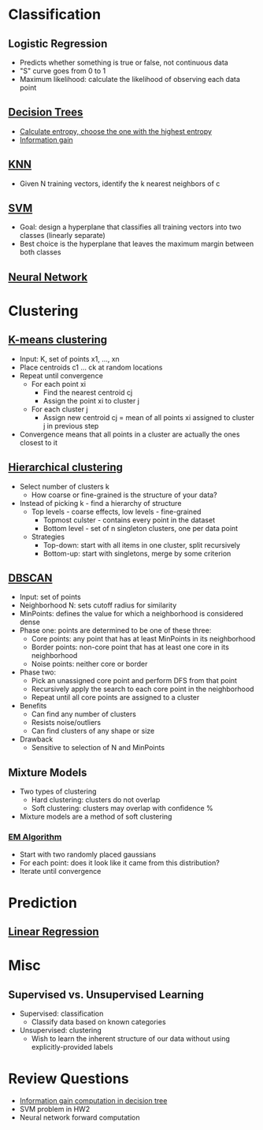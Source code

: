 # Classification
## Logistic Regression
* Predicts whether something is true or false, not continuous data
* "S" curve goes from 0 to 1
* Maximum likelihood: calculate the likelihood of observing each data point
## [Decision Trees](https://www.youtube.com/watch?v=eKD5gxPPeY0)
* [Calculate entropy, choose the one with the highest entropy](https://www.youtube.com/watch?v=AmCV4g7_-QM)
* [Information gain](https://www.youtube.com/watch?v=nodQ2s0CUbI)
## [KNN](https://www.youtube.com/watch?v=UqYde-LULfs)
* Given N training vectors, identify the k nearest neighbors of c
## [SVM](https://www.youtube.com/watch?v=1NxnPkZM9bc)
* Goal: design a hyperplane that classifies all training vectors into two classes (linearly separate)
* Best choice is the hyperplane that leaves the maximum margin between both classes
## [Neural Network](https://www.youtube.com/watch?v=aircAruvnKk)
# Clustering
## [K-means clustering](https://www.youtube.com/watch?v=_aWzGGNrcic)
* Input: K, set of points x1, ..., xn
* Place centroids c1 ... ck at random locations
* Repeat until convergence
  * For each point xi
    * Find the nearest centroid cj
    * Assign the point xi to cluster j
  * For each cluster j
    * Assign new centroid cj = mean of all points xi assigned to cluster j in previous step
* Convergence means that all points in a cluster are actually the ones closest to it
## [Hierarchical clustering](https://www.youtube.com/watch?v=GVz6Y8r5AkY&list=PLBv09BD7ez_7qIbBhyQDr-LAKWUeycZtx)
* Select number of clusters k
  * How coarse or fine-grained is the structure of your data?
* Instead of picking k - find a hierarchy of structure
  * Top levels - coarse effects, low levels - fine-grained
    * Topmost culster - contains every point in the dataset
    * Bottom level - set of n singleton clusters, one per data point
  * Strategies
    * Top-down: start with all items in one cluster, split recursively
    * Bottom-up: start with singletons, merge by some criterion
## [DBSCAN](https://www.youtube.com/watch?v=5E097ZLE9Sg)
* Input: set of points
* Neighborhood N: sets cutoff radius for similarity
* MinPoints: defines the value for which a neighborhood is considered dense
* Phase one: points are determined to be one of these three:
  * Core points: any point that has at least MinPoints in its neighborhood
  * Border points: non-core point that has at least one core in its neighborhood
  * Noise points: neither core or border
* Phase two:
  * Pick an unassigned core point and perform DFS from that point
  * Recursively apply the search to each core point in the neighborhood
  * Repeat until all core points are assigned to a cluster
* Benefits
  * Can find any number of clusters
  * Resists noise/outliers
  * Can find clusters of any shape or size
* Drawback
  * Sensitive to selection of N and MinPoints
## Mixture Models
* Two types of clustering
  * Hard clustering: clusters do not overlap
  * Soft clustering: clusters may overlap with confidence %
* Mixture models are a method of soft clustering
### [EM Algorithm](https://www.youtube.com/watch?v=REypj2sy_5U)
* Start with two randomly placed gaussians
* For each point: does it look like it came from this distribution?
* Iterate until convergence
# Prediction
## [Linear Regression](https://www.youtube.com/watch?v=yMgFHbjbAW8)
# Misc
## Supervised vs. Unsupervised Learning
* Supervised: classification
  * Classify data based on known categories
* Unsupervised: clustering
  * Wish to learn the inherent structure of our data without using explicitly-provided labels
# Review Questions
* [Information gain computation in decision tree](https://www.youtube.com/watch?v=wIDn_Wnt6UE)
* SVM problem in HW2
* Neural network forward computation
